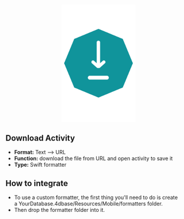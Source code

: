 <p align="center"><img src="https://github.com/4d-for-ios/formatter-DownloadActivity/blob/master/formatter.png" alt=“Url” height="auto" width="200"></p>

## Download Activity

* **Format:** Text ⟶ URL
* **Function:** download the file from URL and open activity to save it
* **Type:** Swift formatter

## How to integrate

* To use a custom formatter, the first thing you'll need to do is create a YourDatabase.4dbase/Resources/Mobile/formatters folder.
* Then drop the formatter folder into it.
